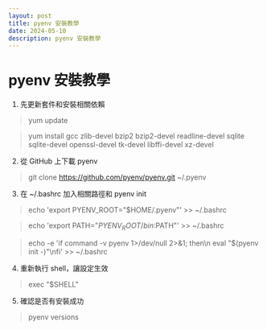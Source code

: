 ```yaml
---
layout: post
title: pyenv 安裝教學
date: 2024-05-10
description: pyenv 安裝教學
---
```

# pyenv 安裝教學
1. 先更新套件和安裝相關依賴
> yum update

> yum install gcc zlib-devel bzip2 bzip2-devel readline-devel sqlite sqlite-devel openssl-devel tk-devel libffi-devel xz-devel

2. 從 GitHub 上下載 pyenv
> git clone https://github.com/pyenv/pyenv.git ~/.pyenv

3. 在 ~/.bashrc 加入相關路徑和 pyenv init

> echo 'export PYENV_ROOT="$HOME/.pyenv"' >> ~/.bashrc

> echo 'export PATH="$PYENV_ROOT/bin:$PATH"' >> ~/.bashrc

> echo -e 'if command -v pyenv 1>/dev/null 2>&1; then\n eval "$(pyenv init -)"\nfi' >> ~/.bashrc


4. 重新執行 shell，讓設定生效
> exec "$SHELL"


5. 確認是否有安裝成功
> pyenv versions
